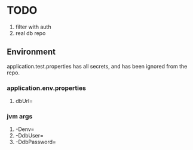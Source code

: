 # TODO

1. filter with auth
1. real db repo

## Environment

application.test.properties has all secrets, and has been ignored from the repo.

### application.env.properties
1. dbUrl=

### jvm args
1. -Denv=
1. -DdbUser=
1. -DdbPassword=